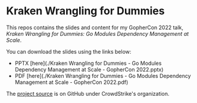 # Kraken Wrangling for Dummies

This repos contains the slides and content for my GopherCon 2022 talk, _Kraken Wrangling for Dummies: Go Modules Dependency Management at Scale_.

You can download the slides using the links below:

- PPTX [here](./Kraken Wrangling for Dummies - Go Modules Dependency Management at Scale - GopherCon 2022.pptx)
- PDF [here](./Kraken Wrangling for Dummies - Go Modules Dependency Management at Scale - GopherCon 2022.pdf)

The [project source](https://github.com/CrowdStrike/perseus) is on GitHub under CrowdStrike's organization.
